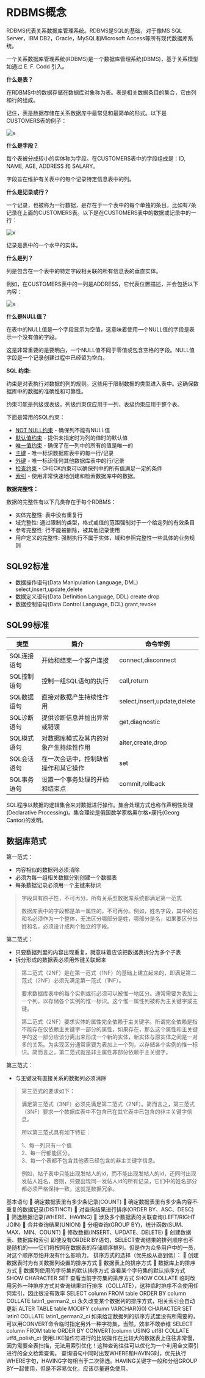 # RDBMS概念

RDBMS代表关系数据库管理系统。RDBMS是SQL的基础，对于像MS SQL Server，IBM DB2，Oracle，MySQL和Microsoft Access等所有现代数据库系统。

一个关系数据库管理系统(RDBMS)是一个数据库管理系统(DBMS)，基于关系模型如通过 E. F. Codd 引入。

**什么是表？**

在RDBMS中的数据存储在数据库对象称为表。表是相关数据条目的集合，它由列和行的组成。

记住，表是数据存储在关系数据库中最常见和最简单的形式。以下是CUSTOMERS表的例子：

![x](./Resource/2.jpg)

**什么是字段？**

每个表被分成较小的实体称为字段。在CUSTOMERS表中的字段组成是：ID, NAME, AGE, ADDRESS 和 SALARY。

字段旨在维护有关表中的每个记录特定信息表中的列。

**什么是记录或行？**

一个记录，也被称为一行数据，是存在于一个表中的每个单独的条目。比如有7条记录在上面的CUSTOMERS表。以下是在CUSTOMERS表中的数据或记录中的一行：

![x](./Resource/3.jpg)

记录是表中的一个水平的实体。

**什么是列？**

列是包含在一个表中的特定字段相关联的所有信息表的垂直实体。

例如，在CUSTOMERS表中的一列是ADDRESS，它代表位置描述，并会包括以下内容：

![x](./Resource/4.jpg)

**什么是NULL值？**

在表中的NULL值是一个字段显示为空值，这意味着使用一个NULL值的字段是表示一个没有值的字段。

这是非常重要的是要明白，一个NULL值不同于零值或包含空格的字段。NULL值字段是一个记录创建过程中已经留为空白。

**SQL 约束:**

约束是对表执行对数据的列的规则。这些用于限制数据的类型进入表中。这确保数据库中的数据的准确性和可靠性。

约束可能是列级或表级。列级约束仅应用于一列，表级约束应用于整个表。

下面是常用的SQL约束：

- [NOT NULL约束](http://www.yiibai.com/sql/sql-not-null.html) - 确保列不能有NULL值
- [默认值约束](http://www.yiibai.com/sql/sql-default.html) - 提供未指定时为列的值时的默认值
- [唯一值约束](http://www.yiibai.com/sql/sql-unique.html) - 确保了在一列中的所有的值是唯一的
- [主键](http://www.yiibai.com/sql/sql-primary-key.html) - 唯一标识数据库表中的每一行/记录
- [外键](http://www.yiibai.com/sql/sql-foreign-key.html) - 唯一标识任何其他数据库表中的行/记录
- [检查约束](http://www.yiibai.com/sql/sql-check.html) - CHECK约束可以确保列中的所有值满足一定的条件
- [索引](http://www.yiibai.com/sql/sql-index.html) - 使用非常快速地创建和检索数据库中的数据。

**数据完整性：**

数据的完整性有以下几类存在于每个RDBMS：

- 实体完整性: 表中没有重复行
- 域完整性: 通过限制的类型，格式或值的范围强制对于一个给定列的有效条目
- 参考完整性: 行不能被删除，被其他记录使用
- 用户定义的完整性: 强制执行不属于实体，域和参照完整性一些具体的业务规则

## SQL92标准

- 数据操作语句(Data Manipulation Language, DML) select,insert,update,delete
- 数据定义语句(Data Definition Language, DDL) create drop
- 数据控制语句(Data Control Language, DCL) grant,revoke

## SQL99标准

类型|简介|命令举例
-|-|-
SQL连接语句|开始和结束一个客户连接|connect,disconnect
SQL控制语句|控制一组SQL语句的执行|call,return
SQL数据语句|直接对数据产生持续性作用|select,insert,update,delete
SQL诊断语句|提供诊断信息并抛出异常或错误|get,diagnostic
SQL模式语句|对数据库模式及其内的对象产生持续性作用|alter,create,drop
SQL会话语句|在一次会话中，控制缺省操作和其它操作|set
SQL事务语句|设置一个事务处理的开始和结束点|commit,rollback

SQL程序以数据的逻辑集合来对数据进行操作。集合处理方式也称作声明性处理(Declarative Processing)。集合理论是俄国数学家格奥尔格•康托(Georg Cantor)的发明。

## 数据库范式

第一范式：

- 内容相似的数据列必须消除
- 必须为每一组相关数据分别创建一个数据表
- 每条数据记录必须用一个主键来标识

>字段具有原子性，不可再分。所有关系型数据库系统都满足第一范式
>
>数据库表中的字段都是单一属性的，不可再分。例如，姓名字段，其中的姓和名必须作为一个整体，无法区分哪部分是姓，哪部分是名，如果要区分出姓和名，必须设计成两个独立的字段。

第二范式：

- 只要数据列里的内容出现重复，就意味着应该把数据表拆分为多个子表
- 拆分形成的数据表必须用外键关联起来

>第二范式（2NF）是在第一范式（1NF）的基础上建立起来的，即满足第二范式（2NF）必须先满足第一范式（1NF）。
>
>要求数据库表中的每个实例或行必须可以被惟一地区分。通常需要为表加上一个列，以存储各个实例的惟一标识。这个惟一属性列被称为主关键字或主键。
>
>第二范式（2NF）要求实体的属性完全依赖于主关键字。所谓完全依赖是指不能存在仅依赖主关键字一部分的属性，如果存在，那么这个属性和主关键字的这一部分应该分离出来形成一个新的实体，新实体与原实体之间是一对多的关系。为实现区分通常需要为表加上一个列，以存储各个实例的惟一标识。简而言之，第二范式就是非主属性非部分依赖于主关键字。

第三范式：

- 与主键没有直接关系的数据列必须消除

>第三范式的要求如下：
>
>满足第三范式（3NF）必须先满足第二范式（2NF）。简而言之，第三范式（3NF）要求一个数据库表中不包含已在其它表中已包含的非主关键字信息。
>
>所以第三范式具有如下特征：
>
>1、每一列只有一个值  
>2、每一行都能区分。  
>3、每一个表都不包含其他表已经包含的非主关键字信息。  
>
>例如，帖子表中只能出现发帖人的id，而不能出现发帖人的id，还同时出现发帖人姓名，否则，只要出现同一发帖人id的所有记录，它们中的姓名部分都必须严格保持一致，这就是数据冗余。


基本语句
	确定数据表里有多少条记录(COUNT)
	确定数据表里有多少条内容不重复的数据记录(DISTINCT)
	对查询结果进行排序(ORDER BY、ASC、DESC)
	筛选数据记录(WHERE、HAVING)
	涉及多个数据表的关联查询(LEFT/RIGHT JOIN)
	合并查询结果(UNION)
	分组查询(GROUP BY)，统计函数(SUM、MAX、MIN、COUNT)
	修改数据(INSERT、UPDATE、DELETE)
	创建数据表、数据库和索引
即使没有ORDER BY语句，SELECT查询结果的排列顺序也不是随机的——它们将按照在数据表的存储顺序排列。但是作为众多用户中的一员，对这个顺序恐怕并没有什么影响力。
排序方式的选择（优先级从高到低）：
	创建数据表时为有关数据列设置的排序方式
	数据表上的排序方式
	数据库上的排序方式
	数据列使用的字符集的默认排序方式
查看某个字符集的默认排序方式
SHOW CHARACTER SET
查看当前字符集的排序方式
SHOW COLLATE
临时改用另外一种排序方式对查询结果进行排序（COLLATE），这种临时排序不会使用任何索引，因此很没有效率
SELECT column FROM table ORDER BY column COLLATE latin1_german2_ci
永久改变某个数据列的排序方式，相关索引会自动更新
ALTER TABLE table MODIFY column VARCHAR(60) CHARACTER SET latin1 COLLATE latin1_german2_ci
如果给定数据列的排序方式里没有所需要的，可以用CONVERT命令临时指定另外一种字符集，当然，效率不敢恭维
SELECT column FROM table ORDER BY CONVERT(column USING utf8) COLLATE utf8_polish_ci
使用LIKE操作符进行的比较操作在比较大的数据表上往往非常慢，因为需要全表扫描，无法用索引优化！这种查询往往可以优化为一个利用全文索引进行的全文检索查询。
查询语句中同时出现WHERE和HAVING时，优先执行WHERE字句，HAVING字句相当于二次筛选。HAVING关键字一般和分组GROUP BY一起使用，但是不容易优化，应该尽量避免使用。

